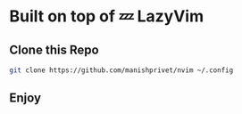 # Built on top of 💤 LazyVim

## Clone this Repo

```bash
git clone https://github.com/manishprivet/nvim ~/.config
```

## Enjoy
